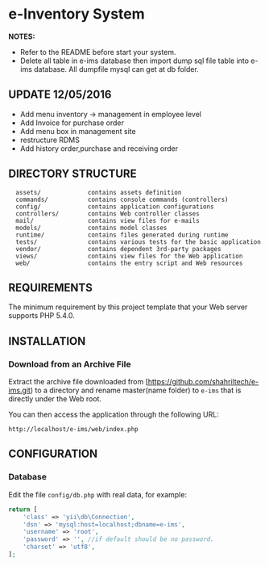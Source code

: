 e-Inventory System
============================

**NOTES:**

- Refer to the README before start your system.
- Delete all table in e-ims database then import dump sql file table into e-ims database. All dumpfile mysql can get at db folder.

UPDATE 12/05/2016
-------------------
- Add menu inventory -> management in employee level
- Add Invoice for purchase order
- Add menu box in management site
- restructure RDMS
- Add history order,purchase and receiving order

DIRECTORY STRUCTURE
-------------------

      assets/             contains assets definition
      commands/           contains console commands (controllers)
      config/             contains application configurations
      controllers/        contains Web controller classes
      mail/               contains view files for e-mails
      models/             contains model classes
      runtime/            contains files generated during runtime
      tests/              contains various tests for the basic application
      vendor/             contains dependent 3rd-party packages
      views/              contains view files for the Web application
      web/                contains the entry script and Web resources



REQUIREMENTS
------------

The minimum requirement by this project template that your Web server supports PHP 5.4.0.


INSTALLATION
------------

### Download from an Archive File

Extract the archive file downloaded from [https://github.com/shahriltech/e-ims.git) to
a directory and rename master(name folder) to `e-ims` that is directly under the Web root.

You can then access the application through the following URL:

~~~
http://localhost/e-ims/web/index.php
~~~

CONFIGURATION
-------------

### Database

Edit the file `config/db.php` with real data, for example:

```php
return [
    'class' => 'yii\db\Connection',
    'dsn' => 'mysql:host=localhost;dbname=e-ims',
    'username' => 'root',
    'password' => '', //if default should be no password.
    'charset' => 'utf8',
];
```



